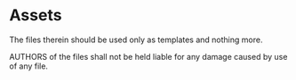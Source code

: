 # Assets

The files therein should be used only as templates and nothing more.

AUTHORS of the files shall not be held liable for any damage caused by use of any file.
